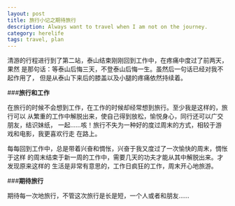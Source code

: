 ```yaml
---
layout: post
title: 旅行小记之期待旅行
description: Always want to travel when I am not on the journey.
category: herelife
tags: travel, plan
---
```


清游的行程进行到了第二站，泰山结束刚刚回到工作中，在疼痛中度过了前两天，果然
是那句话：等泰山后悔三天，不登泰山后悔一生。虽然后一句话已经对我不起作用了，
但是从泰山下来后的膝盖以及小腿的疼痛依然持续着。

###**旅行和工作**

在旅行的时候不会想到工作，在工作的时候却经常想到旅行。至少我是这样的，旅行可以
从繁重的工作中解脱出来，使自己得到放松，愉悦身心，同行还可以广交朋友，结识妹纸，
一起......咳！旅行不失为一种好的度过周末的方式，相较于游戏和电影，我更喜欢行走
在路上。

每每回到工作中，总是带着兴奋和惆怅，兴奋于我又度过了一次愉快的周末，惆怅于这样
的周末结束于新一周的工作中，需要几天的功夫才能从其中解脱出来。才发现原来这样的
生活是非常有意思的，工作日疯狂的工作，周末开心地旅游。

###**期待旅行**

期待每一次地旅行，不管这次旅行是长是短，一个人或者和朋友......
